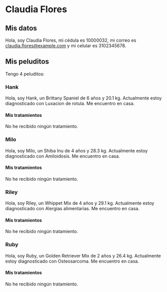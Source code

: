 # Claudia Flores

## Mis datos

Hola, soy Claudia Flores, mi cédula es 10000032, mi correo es claudia.flores@example.com y mi celular es 3102345678.

## Mis peluditos

Tengo 4 peluditos:

### Hank

Hola, soy Hank, un Brittany Spaniel de 6 años y 20.1 kg.
Actualmente estoy diagnosticado con Luxacion de rotula.
Me encuentro en casa.

#### Mis tratamientos

No he recibido ningún tratamiento.

### Milo

Hola, soy Milo, un Shiba Inu de 4 años y 28.3 kg.
Actualmente estoy diagnosticado con Amiloidosis.
Me encuentro en casa.

#### Mis tratamientos

No he recibido ningún tratamiento.

### Riley

Hola, soy Riley, un Whippet Mix de 4 años y 29.1 kg.
Actualmente estoy diagnosticado con Alergias alimentarias.
Me encuentro en casa.

#### Mis tratamientos

No he recibido ningún tratamiento.

### Ruby

Hola, soy Ruby, un Golden Retriever Mix de 2 años y 26.4 kg.
Actualmente estoy diagnosticado con Osteosarcoma.
Me encuentro en casa.

#### Mis tratamientos

No he recibido ningún tratamiento.

